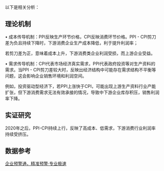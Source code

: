 以下是相关分析：

## 理论机制

• 成本传导机制：PPI反映生产环节价格，CPI反映消费环节价格。PPI - CPI剪刀差为负且持续下降时，下游消费企业生产成本降低，利于提升利润率；

若剪刀差为正，意味着成本上升，下游消费类企业利润受损，而上游企业受益。

• 需求传导机制：CPI代表市场经济真实需求，PPI代表政府投资等对生产资料的需求。当PPI - CPI剪刀差较大时，反映出经济结构中可能存在需求结构不平衡等问题，这会影响企业销售环境和利润空间。

例如，投资驱动型经济下，若PPI上涨快于CPI，可能出现上游生产资料行业产能扩张，但下游消费需求无法有效承接的情况，导致中下游企业库存积压，销售利润率下降。

## 实证研究

2020年之后，PPI-CPI持续上行，反映了高成本、低需求，下游消费行业利润率持续受挤压。

## 数据参考

[企业预警通，精准预警·专业极速](https://www.qyyjt.cn/macroEconomy/domesticMacroOverview/cpiSyntheticAnalysis)